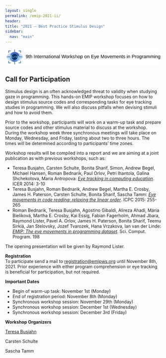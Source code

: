 ```yaml
---
layout: single
permalink: /emip-2021-ii/
header:
title: "2021 – Best Practice Stimulus Design"
sidebar:
  nav: "main"
---
```

![](/images/banner21b.png)

## Call for Participation
Stimulus design is an often acknowledged threat to validity when studying gaze in programming. This hands-on EMIP workshop focuses on how to design stimulus source codes and corresponding tasks for eye tracking studies in programming. We will also discuss pitfalls when devising stimuli and how to avoid them.

Prior to the workshop, participants will work on a warm-up task and prepare source codes and other stimulus material to discuss at the workshop. During the workshop week three synchronous meetings will take place on Monday, Wednesday, and Friday, lasting about two to three hours. The times will be determined according to participants’ time zones.

Workshop results will be compiled into a report and we are aiming at a joint publication as with previous workshops, such as:
* Teresa Busjahn, Carsten Schulte, Bonita Sharif, Simon, Andrew Begel, Michael Hansen, Roman Bednarik, Paul Orlov, Petri Ihantola, Galina Shchekotova, Maria Antropova:
*[Eye tracking in computing education](https://doi.org/10.1145/2632320.2632344)*. ICER 2014: 3-10
* Teresa Busjahn, Roman Bednarik, Andrew Begel, Martha E. Crosby, James H. Paterson, Carsten Schulte, Bonita Sharif, Sascha Tamm:
*[Eye movements in code reading: relaxing the linear order](https://doi.org/10.1109/ICPC.2015.36)*. ICPC 2015: 255-265
* Roman Bednarik, Teresa Busjahn, Agostino Gibaldi, Alireza Ahadi, Mária Bieliková, Martha E. Crosby, Kai Essig, Fabian Fagerholm, Ahmad Jbara, Raymond Lister, Pavel A. Orlov, James H. Paterson, Bonita Sharif, Teemu Sirkiä, Jan Stelovsky, Jozef Tvarozek, Hana Vrzakova, Ian van der Linde:
*[EMIP: The eye movements in programming dataset](https://doi.org/10.1016/j.scico.2020.102520)*. Sci. Comput. Program. 198

The opening presentation will be given by Raymond Lister.

**Registration** \
To participate send a mail to [registration@emipws.org](mailto:registration@emipws.org) until November 8th, 2021. Prior experience with either program comprehension or eye tracking is beneficial for participation, but not required.

**Important Dates**
- Begin of warm-up task: November 1st (Monday)
- End of registration period: November 8th (Monday)
- Synchronous workshop session: November 29th (Monday)
- Synchronous workshop session: December 1st (Wednesday)
- Synchronous workshop session: December 3rd (Friday)

**Workshop Organizers**

[Teresa Busjahn](mailto:busjahn@htw-berlin.de)

Carsten Schulte

Sascha Tamm

